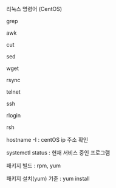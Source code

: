 리눅스 명령어 (CentOS)

grep

awk

cut

sed

wget

rsync

telnet

ssh

rlogin

rsh

hostname -I : centOS ip 주소 확인

systemctl  status : 현재 서비스 중인 프로그램

패키지 빌드 : rpm, yum

패키지 설치(yum) 기준 : yum install <Name>
